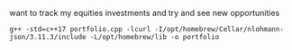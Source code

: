 want to track my equities investments and try and see new opportunities

`g++ -std=c++17 portfolio.cpp -lcurl -I/opt/homebrew/Cellar/nlohmann-json/3.11.3/include -L/opt/homebrew/lib -o portfolio`
